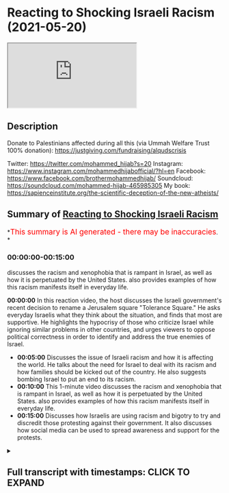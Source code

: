 # Reacting to Shocking Israeli Racism (2021-05-20)

<iframe loading='lazy' allow='autoplay' src='https://www.youtube.com/embed/XY0QUB0q8wc'></iframe>

## Description

Donate to Palestinians affected during all this (via Ummah Welfare Trust 100% donation): <https://justgiving.com/fundraising/alqudscrisis>

Twitter: <https://twitter.com/mohammed_hijab?s=20>
Instagram: <https://www.instagram.com/mohammedhijabofficial/?hl=en>
Facebook: <https://www.facebook.com/brothermohammedhijab/>
Soundcloud: <https://soundcloud.com/mohammed-hijab-465985305>
My book: <https://sapienceinstitute.org/the-scientific-deception-of-the-new-atheists/>

## Summary of [Reacting to Shocking Israeli Racism](https://www.youtube.com/watch?v=XY0QUB0q8wc)

*<span style="color:red; font-size:125%">This summary is AI generated - there may be inaccuracies</span>. *

### <a onclick="modifyYTiframeseektime('0')">00:00:00-00:15:00</a>

 discusses the racism and xenophobia that is rampant in Israel, as well as how it is perpetuated by the United States.  also provides examples of how this racism manifests itself in everyday life.

**<a onclick="modifyYTiframeseektime('0')">00:00:00</a>** In this reaction video, the host discusses the Israeli government's recent decision to rename a Jerusalem square "Tolerance Square." He asks everyday Israelis what they think about the situation, and finds that most are supportive. He highlights the hypocrisy of those who criticize Israel while ignoring similar problems in other countries, and urges viewers to oppose political correctness in order to identify and address the true enemies of Israel.

* **<a onclick="modifyYTiframeseektime('300')">00:05:00</a>** Discusses the issue of Israeli racism and how it is affecting the world. He talks about the need for Israel to deal with its racism and how families should be kicked out of the country. He also suggests bombing Israel to put an end to its racism.
* **<a onclick="modifyYTiframeseektime('600')">00:10:00</a>** This 1-minute video discusses the racism and xenophobia that is rampant in Israel, as well as how it is perpetuated by the United States.  also provides examples of how this racism manifests itself in everyday life.
* **<a onclick="modifyYTiframeseektime('900')">00:15:00</a>** Discusses how Israelis are using racism and bigotry to try and discredit those protesting against their government. It also discusses how social media can be used to spread awareness and support for the protests.

<details><summary><h2>Full transcript with timestamps: CLICK TO EXPAND</h2></summary>

<a onclick="modifyYTiframeseektime('3')">0:00:03</a> Music  
<a onclick="modifyYTiframeseektime('11')">0:00:11</a> how are you guys doing i'm joined with  
<a onclick="modifyYTiframeseektime('13')">0:00:13</a> the esteemed the honorable  
<a onclick="modifyYTiframeseektime('14')">0:00:14</a> and the legendary man zeeshan  
<a onclick="modifyYTiframeseektime('18')">0:00:18</a> from smile to jenna youtube channel  
<a onclick="modifyYTiframeseektime('20')">0:00:20</a> which all of you  
<a onclick="modifyYTiframeseektime('21')">0:00:21</a> must subscribe to how are you doing i'll  
<a onclick="modifyYTiframeseektime('23')">0:00:23</a> handle it i'm good bro  
<a onclick="modifyYTiframeseektime('24')">0:00:24</a> so after all of that you're not going to  
<a onclick="modifyYTiframeseektime('26')">0:00:26</a> give me something back  
<a onclick="modifyYTiframeseektime('28')">0:00:28</a> just give me a minute um there must be  
<a onclick="modifyYTiframeseektime('30')">0:00:30</a> something  
<a onclick="modifyYTiframeseektime('36')">0:00:36</a> how's it going you've been doing a  
<a onclick="modifyYTiframeseektime('38')">0:00:38</a> fantastic job but i think a lot of the  
<a onclick="modifyYTiframeseektime('40')">0:00:40</a> the viewers have already seen you and  
<a onclick="modifyYTiframeseektime('42')">0:00:42</a> ali have been doing i want to make this  
<a onclick="modifyYTiframeseektime('43')">0:00:43</a> very public that you did a really good  
<a onclick="modifyYTiframeseektime('45')">0:00:45</a> job  
<a onclick="modifyYTiframeseektime('46')">0:00:46</a> in the media offensive hunter  
<a onclick="modifyYTiframeseektime('49')">0:00:49</a> bro against the zionist state and i  
<a onclick="modifyYTiframeseektime('52')">0:00:52</a> think  
<a onclick="modifyYTiframeseektime('53')">0:00:53</a> social media is now taking uh the lead  
<a onclick="modifyYTiframeseektime('56')">0:00:56</a> oh for sure it's making a big impact and  
<a onclick="modifyYTiframeseektime('58')">0:00:58</a> this time but we're seeing sky  
<a onclick="modifyYTiframeseektime('60')">0:01:00</a> bbc having to pick up their socks having  
<a onclick="modifyYTiframeseektime('63')">0:01:03</a> to really pick up their act  
<a onclick="modifyYTiframeseektime('64')">0:01:04</a> they're still a bit biased though isn't  
<a onclick="modifyYTiframeseektime('65')">0:01:05</a> it of course oh of course  
<a onclick="modifyYTiframeseektime('68')">0:01:08</a> they're definitely but when we expose it  
<a onclick="modifyYTiframeseektime('69')">0:01:09</a> then they realize oh we need  
<a onclick="modifyYTiframeseektime('71')">0:01:11</a> we need to also focus on that science  
<a onclick="modifyYTiframeseektime('73')">0:01:13</a> narrative becomes  
<a onclick="modifyYTiframeseektime('74')">0:01:14</a> untenable because of social media well  
<a onclick="modifyYTiframeseektime('76')">0:01:16</a> because of media buildings coming down  
<a onclick="modifyYTiframeseektime('78')">0:01:18</a> because of coronaviruses  
<a onclick="modifyYTiframeseektime('80')">0:01:20</a> centers getting born because of little  
<a onclick="modifyYTiframeseektime('81')">0:01:21</a> children it's just becoming  
<a onclick="modifyYTiframeseektime('84')">0:01:24</a> it's too clear now it's too broad  
<a onclick="modifyYTiframeseektime('86')">0:01:26</a> daylight you've got cameras social media  
<a onclick="modifyYTiframeseektime('88')">0:01:28</a> bigger platforms  
<a onclick="modifyYTiframeseektime('89')">0:01:29</a> yeah and muslims have invested time on  
<a onclick="modifyYTiframeseektime('91')">0:01:31</a> these social media platforms there is  
<a onclick="modifyYTiframeseektime('93')">0:01:33</a> bias happening but alhamdulillah i mean  
<a onclick="modifyYTiframeseektime('95')">0:01:35</a> what kind of state i mean  
<a onclick="modifyYTiframeseektime('96')">0:01:36</a> i was just looking at the stats today  
<a onclick="modifyYTiframeseektime('97')">0:01:37</a> with you isn't it and looking at the  
<a onclick="modifyYTiframeseektime('98')">0:01:38</a> ratios what kind of state would continue  
<a onclick="modifyYTiframeseektime('101')">0:01:41</a> punishing children for the actions of  
<a onclick="modifyYTiframeseektime('103')">0:01:43</a> adults like  
<a onclick="modifyYTiframeseektime('104')">0:01:44</a> you know that you're dropping bombs  
<a onclick="modifyYTiframeseektime('106')">0:01:46</a> there's a 30 chance that's going to land  
<a onclick="modifyYTiframeseektime('108')">0:01:48</a> on a child of 200 people that have been  
<a onclick="modifyYTiframeseektime('109')">0:01:49</a> killed  
<a onclick="modifyYTiframeseektime('110')">0:01:50</a> 61 have been children in this  
<a onclick="modifyYTiframeseektime('113')">0:01:53</a> to this day right 61 out of 200 and  
<a onclick="modifyYTiframeseektime('116')">0:01:56</a> some some maybe 40 or something that  
<a onclick="modifyYTiframeseektime('118')">0:01:58</a> have been women so that's a 50 chance  
<a onclick="modifyYTiframeseektime('120')">0:02:00</a> you're gonna be hitting women or  
<a onclick="modifyYTiframeseektime('121')">0:02:01</a> children  
<a onclick="modifyYTiframeseektime('122')">0:02:02</a> the rest of them probably civilians how  
<a onclick="modifyYTiframeseektime('124')">0:02:04</a> many hamas are you actually hitting with  
<a onclick="modifyYTiframeseektime('126')">0:02:06</a> these  
<a onclick="modifyYTiframeseektime('126')">0:02:06</a> uh so what what they are effectively  
<a onclick="modifyYTiframeseektime('128')">0:02:08</a> doing is they're punishing children  
<a onclick="modifyYTiframeseektime('130')">0:02:10</a> you know they're punishing hamas  
<a onclick="modifyYTiframeseektime('133')">0:02:13</a> supposedly through  
<a onclick="modifyYTiframeseektime('134')">0:02:14</a> through killing children this is a  
<a onclick="modifyYTiframeseektime('136')">0:02:16</a> disgusting  
<a onclick="modifyYTiframeseektime('137')">0:02:17</a> uh operation and it's targeting  
<a onclick="modifyYTiframeseektime('139')">0:02:19</a> civilians  
<a onclick="modifyYTiframeseektime('141')">0:02:21</a> it is targeting civilians but we want  
<a onclick="modifyYTiframeseektime('144')">0:02:24</a> the reason why i wanted to make a  
<a onclick="modifyYTiframeseektime('145')">0:02:25</a> reaction video today about what the  
<a onclick="modifyYTiframeseektime('147')">0:02:27</a> opinions of um those individuals i live  
<a onclick="modifyYTiframeseektime('152')">0:02:32</a> just general folk is because the hate  
<a onclick="modifyYTiframeseektime('155')">0:02:35</a> has to start from somewhere  
<a onclick="modifyYTiframeseektime('156')">0:02:36</a> and when i watch this kind of social  
<a onclick="modifyYTiframeseektime('158')">0:02:38</a> experiment i thought to myself well this  
<a onclick="modifyYTiframeseektime('160')">0:02:40</a> reminds me of reading old  
<a onclick="modifyYTiframeseektime('161')">0:02:41</a> nazi history there's no doubt about it  
<a onclick="modifyYTiframeseektime('163')">0:02:43</a> in my mind oh damn but i wanted to show  
<a onclick="modifyYTiframeseektime('165')">0:02:45</a> the viewers the extent to which the hate  
<a onclick="modifyYTiframeseektime('168')">0:02:48</a> fills the environment  
<a onclick="modifyYTiframeseektime('169')">0:02:49</a> in this so-called country called israel  
<a onclick="modifyYTiframeseektime('172')">0:02:52</a> so let's get started inshallah with the  
<a onclick="modifyYTiframeseektime('173')">0:02:53</a> reaction video  
<a onclick="modifyYTiframeseektime('174')">0:02:54</a> eons square in jerusalem which the  
<a onclick="modifyYTiframeseektime('176')">0:02:56</a> government has actually declared to  
<a onclick="modifyYTiframeseektime('177')">0:02:57</a> rename  
<a onclick="modifyYTiframeseektime('177')">0:02:57</a> tolerance square and we're just going to  
<a onclick="modifyYTiframeseektime('179')">0:02:59</a> ask everyday israelis what they think  
<a onclick="modifyYTiframeseektime('181')">0:03:01</a> about the situation  
<a onclick="modifyYTiframeseektime('182')">0:03:02</a> you're american where are you from and  
<a onclick="modifyYTiframeseektime('184')">0:03:04</a> why did you come here uh i'm from  
<a onclick="modifyYTiframeseektime('185')">0:03:05</a> new york um and i came here with my  
<a onclick="modifyYTiframeseektime('189')">0:03:09</a> family when i was younger  
<a onclick="modifyYTiframeseektime('190')">0:03:10</a> to make aliyah um because it was always  
<a onclick="modifyYTiframeseektime('193')">0:03:13</a> my parents dream to come to israel  
<a onclick="modifyYTiframeseektime('194')">0:03:14</a> because we're religious so are you  
<a onclick="modifyYTiframeseektime('197')">0:03:17</a> american yes oh cool why  
<a onclick="modifyYTiframeseektime('198')">0:03:18</a> uh when did you move here in white i  
<a onclick="modifyYTiframeseektime('200')">0:03:20</a> moved here 11 years ago  
<a onclick="modifyYTiframeseektime('202')">0:03:22</a> my family moved here because um this is  
<a onclick="modifyYTiframeseektime('205')">0:03:25</a> the country of the jewish people and the  
<a onclick="modifyYTiframeseektime('206')">0:03:26</a> future of the jewish people  
<a onclick="modifyYTiframeseektime('208')">0:03:28</a> and uh we want to be here how old are  
<a onclick="modifyYTiframeseektime('210')">0:03:30</a> you guys 18.  
<a onclick="modifyYTiframeseektime('211')">0:03:31</a> we're 18 years old now we're here in  
<a onclick="modifyYTiframeseektime('213')">0:03:33</a> israel taking a leadership course and  
<a onclick="modifyYTiframeseektime('216')">0:03:36</a> we're going to the army for a few months  
<a onclick="modifyYTiframeseektime('217')">0:03:37</a> to see how life's here  
<a onclick="modifyYTiframeseektime('219')">0:03:39</a> and then we hope to bring back some of  
<a onclick="modifyYTiframeseektime('221')">0:03:41</a> this knowledge to our  
<a onclick="modifyYTiframeseektime('222')">0:03:42</a> youth movements so you're like an  
<a onclick="modifyYTiframeseektime('225')">0:03:45</a> internship with the army  
<a onclick="modifyYTiframeseektime('226')">0:03:46</a> it's about two months and they show you  
<a onclick="modifyYTiframeseektime('229')">0:03:49</a> everything about the army  
<a onclick="modifyYTiframeseektime('230')">0:03:50</a> israel is a great place it's a nice  
<a onclick="modifyYTiframeseektime('232')">0:03:52</a> place you should come and visit  
<a onclick="modifyYTiframeseektime('234')">0:03:54</a> uh like i love israel and i feel safe  
<a onclick="modifyYTiframeseektime('238')">0:03:58</a> here  
<a onclick="modifyYTiframeseektime('241')">0:04:01</a> like is there's not people  
<a onclick="modifyYTiframeseektime('244')">0:04:04</a> in a with knives every day and there's  
<a onclick="modifyYTiframeseektime('247')">0:04:07</a> not  
<a onclick="modifyYTiframeseektime('247')">0:04:07</a> a i don't know people exploding  
<a onclick="modifyYTiframeseektime('250')">0:04:10</a> palestinians yeah  
<a onclick="modifyYTiframeseektime('251')">0:04:11</a> no but pretty much the life here is  
<a onclick="modifyYTiframeseektime('254')">0:04:14</a> really good  
<a onclick="modifyYTiframeseektime('255')">0:04:15</a> for people living here it's just normal  
<a onclick="modifyYTiframeseektime('256')">0:04:16</a> to see people in the army walking around  
<a onclick="modifyYTiframeseektime('257')">0:04:17</a> with guns  
<a onclick="modifyYTiframeseektime('259')">0:04:19</a> and you feel completely safe and  
<a onclick="modifyYTiframeseektime('260')">0:04:20</a> protected i feel like  
<a onclick="modifyYTiframeseektime('262')">0:04:22</a> we know who the threat is and it's not  
<a onclick="modifyYTiframeseektime('265')">0:04:25</a> coming from  
<a onclick="modifyYTiframeseektime('266')">0:04:26</a> anyone random as opposed to in the rest  
<a onclick="modifyYTiframeseektime('269')">0:04:29</a> of the world that could be anyone  
<a onclick="modifyYTiframeseektime('271')">0:04:31</a> here we know we know who our enemy is  
<a onclick="modifyYTiframeseektime('274')">0:04:34</a> and we know that they are out to get us  
<a onclick="modifyYTiframeseektime('276')">0:04:36</a> who is the enemy who's the enemy that's  
<a onclick="modifyYTiframeseektime('278')">0:04:38</a> that's a very good question  
<a onclick="modifyYTiframeseektime('280')">0:04:40</a> i don't think it's specifically any  
<a onclick="modifyYTiframeseektime('282')">0:04:42</a> nation i think  
<a onclick="modifyYTiframeseektime('283')">0:04:43</a> it's the people that um  
<a onclick="modifyYTiframeseektime('287')">0:04:47</a> are so interested in being politically  
<a onclick="modifyYTiframeseektime('288')">0:04:48</a> correct that they won't actually  
<a onclick="modifyYTiframeseektime('290')">0:04:50</a> go after the the people that are trying  
<a onclick="modifyYTiframeseektime('294')">0:04:54</a> to  
<a onclick="modifyYTiframeseektime('294')">0:04:54</a> cover things up i think that that  
<a onclick="modifyYTiframeseektime('298')">0:04:58</a> the islam is uh it's a very bad disease  
<a onclick="modifyYTiframeseektime('302')">0:05:02</a> Music  
<a onclick="modifyYTiframeseektime('303')">0:05:03</a> not just for israel it's a disease  
<a onclick="modifyYTiframeseektime('305')">0:05:05</a> that's affected him as well  
<a onclick="modifyYTiframeseektime('307')">0:05:07</a> all around the world we can see  
<a onclick="modifyYTiframeseektime('311')">0:05:11</a> Music  
<a onclick="modifyYTiframeseektime('317')">0:05:17</a> a lot of americans don't really  
<a onclick="modifyYTiframeseektime('318')">0:05:18</a> understand what israel is like we hear a  
<a onclick="modifyYTiframeseektime('320')">0:05:20</a> lot of things in the news a lot of  
<a onclick="modifyYTiframeseektime('321')">0:05:21</a> people are sympathizing with the  
<a onclick="modifyYTiframeseektime('322')">0:05:22</a> palestinian plight  
<a onclick="modifyYTiframeseektime('324')">0:05:24</a> um can you talk about what it's like to  
<a onclick="modifyYTiframeseektime('325')">0:05:25</a> kind of live in this situation  
<a onclick="modifyYTiframeseektime('328')">0:05:28</a> uh first of all it's very hard  
<a onclick="modifyYTiframeseektime('331')">0:05:31</a> i also am an urban organization  
<a onclick="modifyYTiframeseektime('336')">0:05:36</a> it's against the jews of the merry arabs  
<a onclick="modifyYTiframeseektime('341')">0:05:41</a> did you say the organization was did  
<a onclick="modifyYTiframeseektime('343')">0:05:43</a> what again  
<a onclick="modifyYTiframeseektime('344')">0:05:44</a> we there goes on the organization is  
<a onclick="modifyYTiframeseektime('347')">0:05:47</a> the the thing of it is to that jews  
<a onclick="modifyYTiframeseektime('350')">0:05:50</a> shall  
<a onclick="modifyYTiframeseektime('350')">0:05:50</a> marry aaron shouldn't marry arabs why do  
<a onclick="modifyYTiframeseektime('353')">0:05:53</a> you feel strongly about that  
<a onclick="modifyYTiframeseektime('354')">0:05:54</a> because jews is a special nation that  
<a onclick="modifyYTiframeseektime('357')">0:05:57</a> god gave it to the jews  
<a onclick="modifyYTiframeseektime('359')">0:05:59</a> and we don't want jews to get mixed up  
<a onclick="modifyYTiframeseektime('362')">0:06:02</a> together with a different nation  
<a onclick="modifyYTiframeseektime('364')">0:06:04</a> i think israelis have to take over  
<a onclick="modifyYTiframeseektime('368')">0:06:08</a> and uh they have to kick them  
<a onclick="modifyYTiframeseektime('372')">0:06:12</a> kick them away it would be much better  
<a onclick="modifyYTiframeseektime('377')">0:06:17</a> not not to kill them just to  
<a onclick="modifyYTiframeseektime('380')">0:06:20</a> not to go back to to arab countries  
<a onclick="modifyYTiframeseektime('384')">0:06:24</a> you can't deal with the story of joseph  
<a onclick="modifyYTiframeseektime('386')">0:06:26</a> you know in the in the quran and the old  
<a onclick="modifyYTiframeseektime('388')">0:06:28</a> testament funny enough  
<a onclick="modifyYTiframeseektime('390')">0:06:30</a> when they were deciding what to do with  
<a onclick="modifyYTiframeseektime('391')">0:06:31</a> him should we kill him should we sorry  
<a onclick="modifyYTiframeseektime('393')">0:06:33</a> i'll just throw him in the well  
<a onclick="modifyYTiframeseektime('395')">0:06:35</a> they're dealing with the arabs like that  
<a onclick="modifyYTiframeseektime('397')">0:06:37</a> with joseph wow  
<a onclick="modifyYTiframeseektime('399')">0:06:39</a> wow they still don't learn their lesson  
<a onclick="modifyYTiframeseektime('402')">0:06:42</a> well this guy hasn't i'm sure he hasn't  
<a onclick="modifyYTiframeseektime('404')">0:06:44</a> let's see what this guy has to say  
<a onclick="modifyYTiframeseektime('406')">0:06:46</a> with these people there's no need to try  
<a onclick="modifyYTiframeseektime('407')">0:06:47</a> there's no need to talk to them what we  
<a onclick="modifyYTiframeseektime('409')">0:06:49</a> can do  
<a onclick="modifyYTiframeseektime('410')">0:06:50</a> is when they they do enough harm we  
<a onclick="modifyYTiframeseektime('411')">0:06:51</a> retaliate that's war and that's the  
<a onclick="modifyYTiframeseektime('413')">0:06:53</a> situation that any jew lives in israel  
<a onclick="modifyYTiframeseektime('414')">0:06:54</a> has to deal with  
<a onclick="modifyYTiframeseektime('445')">0:07:25</a> we have to kill him and not because he's  
<a onclick="modifyYTiframeseektime('446')">0:07:26</a> the arab because he's a terrorist  
<a onclick="modifyYTiframeseektime('449')">0:07:29</a> i mean if you wanted to see if you  
<a onclick="modifyYTiframeseektime('451')">0:07:31</a> wanted to see how nazis  
<a onclick="modifyYTiframeseektime('453')">0:07:33</a> would be in the 21st century this is a  
<a onclick="modifyYTiframeseektime('456')">0:07:36</a> good uh  
<a onclick="modifyYTiframeseektime('457')">0:07:37</a> this is honestly this is how it would be  
<a onclick="modifyYTiframeseektime('458')">0:07:38</a> this is a good good case study i would  
<a onclick="modifyYTiframeseektime('460')">0:07:40</a> say yeah i believe this is how they must  
<a onclick="modifyYTiframeseektime('462')">0:07:42</a> have been speaking about the jews in  
<a onclick="modifyYTiframeseektime('463')">0:07:43</a> germany  
<a onclick="modifyYTiframeseektime('464')">0:07:44</a> all that's happened now you just replace  
<a onclick="modifyYTiframeseektime('465')">0:07:45</a> the word jewish with arab  
<a onclick="modifyYTiframeseektime('468')">0:07:48</a> and german jew sorry jewish with german  
<a onclick="modifyYTiframeseektime('471')">0:07:51</a> and arab with jew  
<a onclick="modifyYTiframeseektime('472')">0:07:52</a> and you've got the same situation in the  
<a onclick="modifyYTiframeseektime('473')">0:07:53</a> 1930s there's no difference ah i  
<a onclick="modifyYTiframeseektime('475')">0:07:55</a> i genuinely see no difference at all  
<a onclick="modifyYTiframeseektime('477')">0:07:57</a> between what's going on here  
<a onclick="modifyYTiframeseektime('479')">0:07:59</a> and what we probably would have  
<a onclick="modifyYTiframeseektime('480')">0:08:00</a> witnessed in the 1930s in germany  
<a onclick="modifyYTiframeseektime('482')">0:08:02</a> think about that for a second if you  
<a onclick="modifyYTiframeseektime('484')">0:08:04</a> would have asked the average  
<a onclick="modifyYTiframeseektime('486')">0:08:06</a> german okay in a city center  
<a onclick="modifyYTiframeseektime('489')">0:08:09</a> where there was support for hitler you  
<a onclick="modifyYTiframeseektime('491')">0:08:11</a> would expect there to be a lot of  
<a onclick="modifyYTiframeseektime('493')">0:08:13</a> support  
<a onclick="modifyYTiframeseektime('493')">0:08:13</a> for anti-semitism and a lot of support  
<a onclick="modifyYTiframeseektime('496')">0:08:16</a> for aryan  
<a onclick="modifyYTiframeseektime('497')">0:08:17</a> supremacy this is the same thing but  
<a onclick="modifyYTiframeseektime('499')">0:08:19</a> just reversed different nations  
<a onclick="modifyYTiframeseektime('501')">0:08:21</a> different ethnicities it's fascism it is  
<a onclick="modifyYTiframeseektime('504')">0:08:24</a> racism it is ethnocentrism  
<a onclick="modifyYTiframeseektime('508')">0:08:28</a> and it is exactly what i mean this is  
<a onclick="modifyYTiframeseektime('510')">0:08:30</a> what i don't like i mean  
<a onclick="modifyYTiframeseektime('511')">0:08:31</a> if those individuals those particular  
<a onclick="modifyYTiframeseektime('512')">0:08:32</a> individuals were to be asked about the  
<a onclick="modifyYTiframeseektime('514')">0:08:34</a> holocaust  
<a onclick="modifyYTiframeseektime('514')">0:08:34</a> they would call it all those things we  
<a onclick="modifyYTiframeseektime('516')">0:08:36</a> just talked about and then they're  
<a onclick="modifyYTiframeseektime('516')">0:08:36</a> perpetrating themselves  
<a onclick="modifyYTiframeseektime('518')">0:08:38</a> victims of the holocaust have now become  
<a onclick="modifyYTiframeseektime('520')">0:08:40</a> perpetrators of another holocaust  
<a onclick="modifyYTiframeseektime('521')">0:08:41</a> absolutely  
<a onclick="modifyYTiframeseektime('523')">0:08:43</a> genocide what a shame and you know what  
<a onclick="modifyYTiframeseektime('526')">0:08:46</a> indeed not all jews or israelis feel  
<a onclick="modifyYTiframeseektime('530')">0:08:50</a> like that but here  
<a onclick="modifyYTiframeseektime('531')">0:08:51</a> you have a seemingly  
<a onclick="modifyYTiframeseektime('534')">0:08:54</a> independent third party going around  
<a onclick="modifyYTiframeseektime('537')">0:08:57</a> asking israel to speak candidly  
<a onclick="modifyYTiframeseektime('540')">0:09:00</a> and and that's what they're doing and  
<a onclick="modifyYTiframeseektime('541')">0:09:01</a> we're seeing a worrying trend here  
<a onclick="modifyYTiframeseektime('543')">0:09:03</a> absolutely also kick out the family  
<a onclick="modifyYTiframeseektime('546')">0:09:06</a> because it's all begins with  
<a onclick="modifyYTiframeseektime('548')">0:09:08</a> uh you know i would say education  
<a onclick="modifyYTiframeseektime('553')">0:09:13</a> what are they taking the kids the kids  
<a onclick="modifyYTiframeseektime('555')">0:09:15</a> it does you know it's families  
<a onclick="modifyYTiframeseektime('558')">0:09:18</a> i may think that we need to  
<a onclick="modifyYTiframeseektime('562')">0:09:22</a> Music  
<a onclick="modifyYTiframeseektime('571')">0:09:31</a> Music  
<a onclick="modifyYTiframeseektime('575')">0:09:35</a> foreign really well i i think we should  
<a onclick="modifyYTiframeseektime('578')">0:09:38</a> give them a country  
<a onclick="modifyYTiframeseektime('580')">0:09:40</a> if you're doing any problem you're just  
<a onclick="modifyYTiframeseektime('582')">0:09:42</a> going there to give them a country and  
<a onclick="modifyYTiframeseektime('583')">0:09:43</a> then it's going to be a  
<a onclick="modifyYTiframeseektime('585')">0:09:45</a> war between countries you know if  
<a onclick="modifyYTiframeseektime('586')">0:09:46</a> they're going to rockets we're going to  
<a onclick="modifyYTiframeseektime('588')">0:09:48</a> throw one big one and done  
<a onclick="modifyYTiframeseektime('592')">0:09:52</a> i don't think there's any answer there's  
<a onclick="modifyYTiframeseektime('595')">0:09:55</a> only one way  
<a onclick="modifyYTiframeseektime('595')">0:09:55</a> like i would carpet bomb them you would  
<a onclick="modifyYTiframeseektime('598')">0:09:58</a> have to wow  
<a onclick="modifyYTiframeseektime('599')">0:09:59</a> it's the only the only way you could  
<a onclick="modifyYTiframeseektime('600')">0:10:00</a> deal with it yeah they put them in the  
<a onclick="modifyYTiframeseektime('601')">0:10:01</a> gas chamber  
<a onclick="modifyYTiframeseektime('602')">0:10:02</a> yeah try  
<a onclick="modifyYTiframeseektime('603')">0:10:03</a> Music  
<a onclick="modifyYTiframeseektime('606')">0:10:06</a> you mean all arabs or gaza or  
<a onclick="modifyYTiframeseektime('610')">0:10:10</a> i i believe that they  
<a onclick="modifyYTiframeseektime('613')">0:10:13</a> like i hope to believe they're they're  
<a onclick="modifyYTiframeseektime('615')">0:10:15</a> not but i do think they are because  
<a onclick="modifyYTiframeseektime('618')">0:10:18</a> i do think wow i never i don't  
<a onclick="modifyYTiframeseektime('621')">0:10:21</a> i don't trust them you can't trust them  
<a onclick="modifyYTiframeseektime('623')">0:10:23</a> but you know you know  
<a onclick="modifyYTiframeseektime('625')">0:10:25</a> the only the only way is that to stop it  
<a onclick="modifyYTiframeseektime('628')">0:10:28</a> completely  
<a onclick="modifyYTiframeseektime('629')">0:10:29</a> but now what you see in the flesh  
<a onclick="modifyYTiframeseektime('636')">0:10:36</a> Music  
<a onclick="modifyYTiframeseektime('642')">0:10:42</a> Laughter  
<a onclick="modifyYTiframeseektime('652')">0:10:52</a> there is also uh jewish civilian  
<a onclick="modifyYTiframeseektime('655')">0:10:55</a> civilians that ate arabs yeah i'm not  
<a onclick="modifyYTiframeseektime('658')">0:10:58</a> saying  
<a onclick="modifyYTiframeseektime('658')">0:10:58</a> but we have also people that like the  
<a onclick="modifyYTiframeseektime('660')">0:11:00</a> arabs and everything like  
<a onclick="modifyYTiframeseektime('662')">0:11:02</a> small anime i think another thing that  
<a onclick="modifyYTiframeseektime('664')">0:11:04</a> the jews should have  
<a onclick="modifyYTiframeseektime('665')">0:11:05</a> rights to hate them i think we have the  
<a onclick="modifyYTiframeseektime('667')">0:11:07</a> right  
<a onclick="modifyYTiframeseektime('669')">0:11:09</a> to aid them i don't know right why not i  
<a onclick="modifyYTiframeseektime('671')">0:11:11</a> i want to trust  
<a onclick="modifyYTiframeseektime('674')">0:11:14</a> so just seeing this is like a case study  
<a onclick="modifyYTiframeseektime('677')">0:11:17</a> example a small sample group  
<a onclick="modifyYTiframeseektime('679')">0:11:19</a> as it may be right but i've shown this  
<a onclick="modifyYTiframeseektime('682')">0:11:22</a> and if you if you want more information  
<a onclick="modifyYTiframeseektime('683')">0:11:23</a> about actual studies that have been done  
<a onclick="modifyYTiframeseektime('686')">0:11:26</a> uh you can look at my refutation of ben  
<a onclick="modifyYTiframeseektime('688')">0:11:28</a> shapiro when we actually put  
<a onclick="modifyYTiframeseektime('689')">0:11:29</a> uh facts like um surveys have been done  
<a onclick="modifyYTiframeseektime('692')">0:11:32</a> on peace index surveys  
<a onclick="modifyYTiframeseektime('694')">0:11:34</a> which shows how rampant racism  
<a onclick="modifyYTiframeseektime('698')">0:11:38</a> islamophobia anti-arab sentiment  
<a onclick="modifyYTiframeseektime('701')">0:11:41</a> anti-black sentiment there is in this  
<a onclick="modifyYTiframeseektime('704')">0:11:44</a> so-called nation called israel  
<a onclick="modifyYTiframeseektime('706')">0:11:46</a> and i just think it's shocking  
<a onclick="modifyYTiframeseektime('709')">0:11:49</a> considering the histories of the jewish  
<a onclick="modifyYTiframeseektime('711')">0:11:51</a> people with the holocaust  
<a onclick="modifyYTiframeseektime('713')">0:11:53</a> that they are for all intents and  
<a onclick="modifyYTiframeseektime('714')">0:11:54</a> purposes just replicating the behavior  
<a onclick="modifyYTiframeseektime('717')">0:11:57</a> and the attitudes and the ideologies of  
<a onclick="modifyYTiframeseektime('720')">0:12:00</a> the nazis  
<a onclick="modifyYTiframeseektime('721')">0:12:01</a> to a group of people who they think that  
<a onclick="modifyYTiframeseektime('724')">0:12:04</a> they are  
<a onclick="modifyYTiframeseektime('726')">0:12:06</a> basically masters over who are the arabs  
<a onclick="modifyYTiframeseektime('729')">0:12:09</a> and just not the arabs as we've  
<a onclick="modifyYTiframeseektime('731')">0:12:11</a> mentioned all the other ethnic groups  
<a onclick="modifyYTiframeseektime('732')">0:12:12</a> they think that they are the chosen  
<a onclick="modifyYTiframeseektime('734')">0:12:14</a> the the the center of attention and the  
<a onclick="modifyYTiframeseektime('736')">0:12:16</a> the best people that there are because  
<a onclick="modifyYTiframeseektime('738')">0:12:18</a> of  
<a onclick="modifyYTiframeseektime('738')">0:12:18</a> their ethnicity because of the accident  
<a onclick="modifyYTiframeseektime('740')">0:12:20</a> of birth  
<a onclick="modifyYTiframeseektime('742')">0:12:22</a> and i think as muslims we may not have  
<a onclick="modifyYTiframeseektime('743')">0:12:23</a> the media representation  
<a onclick="modifyYTiframeseektime('745')">0:12:25</a> that's why people are able to come up  
<a onclick="modifyYTiframeseektime('747')">0:12:27</a> with this rhetoric  
<a onclick="modifyYTiframeseektime('749')">0:12:29</a> that oh it's muslims that are preaching  
<a onclick="modifyYTiframeseektime('752')">0:12:32</a> hating them addresses  
<a onclick="modifyYTiframeseektime('753')">0:12:33</a> in their holy books and this and that  
<a onclick="modifyYTiframeseektime('755')">0:12:35</a> but if you look yes the media may not  
<a onclick="modifyYTiframeseektime('757')">0:12:37</a> center that much on judaism  
<a onclick="modifyYTiframeseektime('759')">0:12:39</a> if you see some of the stuff that's done  
<a onclick="modifyYTiframeseektime('761')">0:12:41</a> here even in london  
<a onclick="modifyYTiframeseektime('763')">0:12:43</a> yeah in uh in gold is green and uh  
<a onclick="modifyYTiframeseektime('766')">0:12:46</a> some yeah some of the uh the practices  
<a onclick="modifyYTiframeseektime('770')">0:12:50</a> that take place they have their own  
<a onclick="modifyYTiframeseektime('772')">0:12:52</a> ambulances they have their own uh  
<a onclick="modifyYTiframeseektime('774')">0:12:54</a> syllabus yeah obviously power to them  
<a onclick="modifyYTiframeseektime('777')">0:12:57</a> and we haven't got an issue with that  
<a onclick="modifyYTiframeseektime('779')">0:12:59</a> but what we do have a problem with is  
<a onclick="modifyYTiframeseektime('780')">0:13:00</a> racism but we  
<a onclick="modifyYTiframeseektime('782')">0:13:02</a> we have an issue when they come and when  
<a onclick="modifyYTiframeseektime('784')">0:13:04</a> muslims try to make some progress  
<a onclick="modifyYTiframeseektime('786')">0:13:06</a> yes and then they say oh you guys are  
<a onclick="modifyYTiframeseektime('788')">0:13:08</a> doing this in your schools oh you get  
<a onclick="modifyYTiframeseektime('790')">0:13:10</a> special treatment over here  
<a onclick="modifyYTiframeseektime('791')">0:13:11</a> i'm sorry if you you can't  
<a onclick="modifyYTiframeseektime('795')">0:13:15</a> give one group preference over the other  
<a onclick="modifyYTiframeseektime('798')">0:13:18</a> and  
<a onclick="modifyYTiframeseektime('798')">0:13:18</a> whilst you know uh smashing the the  
<a onclick="modifyYTiframeseektime('801')">0:13:21</a> other group just because they don't have  
<a onclick="modifyYTiframeseektime('802')">0:13:22</a> enough media representation  
<a onclick="modifyYTiframeseektime('804')">0:13:24</a> and here stuff like this you will not  
<a onclick="modifyYTiframeseektime('806')">0:13:26</a> see as much  
<a onclick="modifyYTiframeseektime('807')">0:13:27</a> no you don't see us this doesn't serve  
<a onclick="modifyYTiframeseektime('808')">0:13:28</a> any geopolitical interests  
<a onclick="modifyYTiframeseektime('810')">0:13:30</a> that's the bottom line at the end of the  
<a onclick="modifyYTiframeseektime('812')">0:13:32</a> day as joe biden said himself and  
<a onclick="modifyYTiframeseektime('814')">0:13:34</a> perhaps you can do a video just on this  
<a onclick="modifyYTiframeseektime('816')">0:13:36</a> he said if there wasn't in israel we'd  
<a onclick="modifyYTiframeseektime('818')">0:13:38</a> need to make one oh damn  
<a onclick="modifyYTiframeseektime('819')">0:13:39</a> he said that he said if there wasn't in  
<a onclick="modifyYTiframeseektime('821')">0:13:41</a> israel the middle east would have to  
<a onclick="modifyYTiframeseektime('822')">0:13:42</a> make one  
<a onclick="modifyYTiframeseektime('823')">0:13:43</a> meaning israel serves a geopolitical  
<a onclick="modifyYTiframeseektime('826')">0:13:46</a> function  
<a onclick="modifyYTiframeseektime('827')">0:13:47</a> for the americans and therefore go  
<a onclick="modifyYTiframeseektime('830')">0:13:50</a> opposing it makes no political sense and  
<a onclick="modifyYTiframeseektime('833')">0:13:53</a> that's why  
<a onclick="modifyYTiframeseektime('834')">0:13:54</a> whether democratic or republican  
<a onclick="modifyYTiframeseektime('836')">0:13:56</a> american presidents have a history  
<a onclick="modifyYTiframeseektime('839')">0:13:59</a> of supporting the state the corrupt  
<a onclick="modifyYTiframeseektime('841')">0:14:01</a> state of israel  
<a onclick="modifyYTiframeseektime('843')">0:14:03</a> and they will continue doing so because  
<a onclick="modifyYTiframeseektime('844')">0:14:04</a> it serves the geopolitical  
<a onclick="modifyYTiframeseektime('846')">0:14:06</a> objectives of the united states of  
<a onclick="modifyYTiframeseektime('848')">0:14:08</a> america whereas  
<a onclick="modifyYTiframeseektime('850')">0:14:10</a> it may serve the geopolitical interest  
<a onclick="modifyYTiframeseektime('853')">0:14:13</a> of  
<a onclick="modifyYTiframeseektime('854')">0:14:14</a> the united states of america if they  
<a onclick="modifyYTiframeseektime('856')">0:14:16</a> were to  
<a onclick="modifyYTiframeseektime('857')">0:14:17</a> put muslims and islam in a bad light  
<a onclick="modifyYTiframeseektime('858')">0:14:18</a> because it gives them the option to  
<a onclick="modifyYTiframeseektime('860')">0:14:20</a> foreign  
<a onclick="modifyYTiframeseektime('861')">0:14:21</a> invade the the country and take it for  
<a onclick="modifyYTiframeseektime('863')">0:14:23</a> its assets and  
<a onclick="modifyYTiframeseektime('864')">0:14:24</a> its uh natural resources that's what  
<a onclick="modifyYTiframeseektime('867')">0:14:27</a> we've been seeing in the last  
<a onclick="modifyYTiframeseektime('868')">0:14:28</a> 50 years definitely definitely  
<a onclick="modifyYTiframeseektime('872')">0:14:32</a> i guess we'll leave it there so jazakum  
<a onclick="modifyYTiframeseektime('875')">0:14:35</a> guys  
<a onclick="modifyYTiframeseektime('875')">0:14:35</a> thanks so much for watching it was a  
<a onclick="modifyYTiframeseektime('877')">0:14:37</a> pleasure doing this with you zeeshan  
<a onclick="modifyYTiframeseektime('879')">0:14:39</a> thanks so much pleasure thanks for  
<a onclick="modifyYTiframeseektime('880')">0:14:40</a> having me bro  
<a onclick="modifyYTiframeseektime('881')">0:14:41</a> and you know guys make sure that you  
<a onclick="modifyYTiframeseektime('883')">0:14:43</a> spread these videos  
<a onclick="modifyYTiframeseektime('884')">0:14:44</a> far and wide because we're sure we need  
<a onclick="modifyYTiframeseektime('887')">0:14:47</a> to make as much noise as possible  
<a onclick="modifyYTiframeseektime('889')">0:14:49</a> uh for this particular course a hundred  
<a onclick="modifyYTiframeseektime('892')">0:14:52</a> percent  
<a onclick="modifyYTiframeseektime('893')">0:14:53</a> because the more you start raising  
<a onclick="modifyYTiframeseektime('896')">0:14:56</a> videos like this it will encourage other  
<a onclick="modifyYTiframeseektime('898')">0:14:58</a> people to speak out  
<a onclick="modifyYTiframeseektime('899')">0:14:59</a> yes yeah the more you're liking the more  
<a onclick="modifyYTiframeseektime('900')">0:15:00</a> you're sharing normalizing yeah  
<a onclick="modifyYTiframeseektime('903')">0:15:03</a> yeah yeah you've got pogba coming out  
<a onclick="modifyYTiframeseektime('905')">0:15:05</a> you've got um  
<a onclick="modifyYTiframeseektime('906')">0:15:06</a> john oliver you've got philip defranco  
<a onclick="modifyYTiframeseektime('909')">0:15:09</a> these are all the mainstream people be  
<a onclick="modifyYTiframeseektime('911')">0:15:11</a> youtubers there you've got um that that  
<a onclick="modifyYTiframeseektime('914')">0:15:14</a> tan  
<a onclick="modifyYTiframeseektime('914')">0:15:14</a> desai or whatever his name is a sikh  
<a onclick="modifyYTiframeseektime('916')">0:15:16</a> politician you've got  
<a onclick="modifyYTiframeseektime('918')">0:15:18</a> the the the usual suspects like jeremy  
<a onclick="modifyYTiframeseektime('920')">0:15:20</a> corbyn and  
<a onclick="modifyYTiframeseektime('921')">0:15:21</a> you know you've got a lot of people  
<a onclick="modifyYTiframeseektime('923')">0:15:23</a> standing up mobilizing  
<a onclick="modifyYTiframeseektime('924')">0:15:24</a> yeah people probably didn't even know  
<a onclick="modifyYTiframeseektime('926')">0:15:26</a> about illbit at the arms company located  
<a onclick="modifyYTiframeseektime('928')">0:15:28</a> in leicester and there's protests  
<a onclick="modifyYTiframeseektime('930')">0:15:30</a> happening there as well  
<a onclick="modifyYTiframeseektime('931')">0:15:31</a> yeah and there's uh you know al jazeera  
<a onclick="modifyYTiframeseektime('934')">0:15:34</a> they're there  
<a onclick="modifyYTiframeseektime('935')">0:15:35</a> their towers being knocked down with  
<a onclick="modifyYTiframeseektime('937')">0:15:37</a> alongside  
<a onclick="modifyYTiframeseektime('938')">0:15:38</a> yeah alongside uh associated press  
<a onclick="modifyYTiframeseektime('941')">0:15:41</a> and the likes so uh also people are  
<a onclick="modifyYTiframeseektime('944')">0:15:44</a> literally there  
<a onclick="modifyYTiframeseektime('945')">0:15:45</a> and you can see that unarmed yeah these  
<a onclick="modifyYTiframeseektime('948')">0:15:48</a> are medical personnel they are media  
<a onclick="modifyYTiframeseektime('950')">0:15:50</a> personnel  
<a onclick="modifyYTiframeseektime('951')">0:15:51</a> this footage of uh army uh or police  
<a onclick="modifyYTiframeseektime('955')">0:15:55</a> about about about to throw  
<a onclick="modifyYTiframeseektime('956')">0:15:56</a> their tear gas and then the camera as  
<a onclick="modifyYTiframeseektime('958')">0:15:58</a> soon as the camera is there oh the guy  
<a onclick="modifyYTiframeseektime('960')">0:16:00</a> just holds it back  
<a onclick="modifyYTiframeseektime('961')">0:16:01</a> so you've probably seen a lot of these  
<a onclick="modifyYTiframeseektime('963')">0:16:03</a> videos so the more you do it  
<a onclick="modifyYTiframeseektime('965')">0:16:05</a> the more it will encourage other  
<a onclick="modifyYTiframeseektime('966')">0:16:06</a> influencers to also do that because you  
<a onclick="modifyYTiframeseektime('968')">0:16:08</a> have to understand that for some  
<a onclick="modifyYTiframeseektime('969')">0:16:09</a> influence  
<a onclick="modifyYTiframeseektime('970')">0:16:10</a> it is about feeding the algorithm  
<a onclick="modifyYTiframeseektime('972')">0:16:12</a> getting the views getting the money and  
<a onclick="modifyYTiframeseektime('974')">0:16:14</a> if they're seeing that look it's it's  
<a onclick="modifyYTiframeseektime('975')">0:16:15</a> working here  
<a onclick="modifyYTiframeseektime('976')">0:16:16</a> it's it's good you know i'm saying like  
<a onclick="modifyYTiframeseektime('978')">0:16:18</a> some people do need that  
<a onclick="modifyYTiframeseektime('980')">0:16:20</a> dunya kind of  
<a onclick="modifyYTiframeseektime('985')">0:16:25</a> we hope so anyway and we're going to be  
<a onclick="modifyYTiframeseektime('987')">0:16:27</a> spreading these videos  
<a onclick="modifyYTiframeseektime('988')">0:16:28</a> and we're going to be providing the  
<a onclick="modifyYTiframeseektime('991')">0:16:31</a> thorn in the throat  
<a onclick="modifyYTiframeseektime('992')">0:16:32</a> of the zionist state of israel oh damn  
<a onclick="modifyYTiframeseektime('997')">0:16:37</a> Music  
<a onclick="modifyYTiframeseektime('1008')">0:16:48</a> islamic  
<a onclick="modifyYTiframeseektime('1011')">0:16:51</a> you  
</details>
